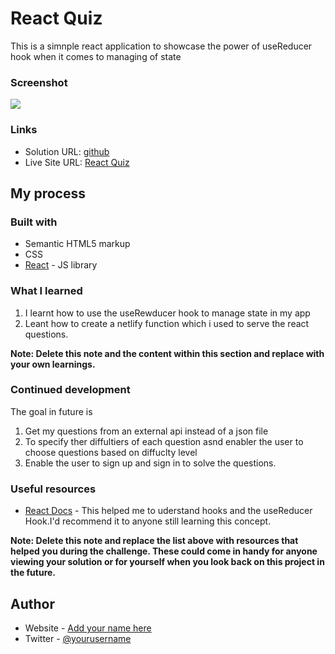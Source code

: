 # React Quiz

This is a simnple react application to showcase the power of useReducer hook when it comes to managing of state



### Screenshot

![](./screenshot/react-quiz.gif)



### Links

- Solution URL: [github]([https://your-solution-url.com](https://github.com/mcwachira/react-quiz))
- Live Site URL: [React Quiz](https://react-questions-app.netlify.app/)

## My process

### Built with

- Semantic HTML5 markup
- CSS
- [React](https://reactjs.org/) - JS library


### What I learned

1. I learnt how to use the useRewducer hook to manage state in my app
2. Leant how to create a netlify function which i used to serve  the react questions.


**Note: Delete this note and the content within this section and replace with your own learnings.**

### Continued development

The goal in future is 
1. Get my questions from an external api instead of a json file
2. To specify ther diffultiers of each question asnd enabler the user to choose questions based on diffuclty level
3. Enable the user to sign up and sign in to solve the questions. 
### Useful resources

- [React Docs](https://www.react.com) - This helped me to uderstand hooks and the useReducer Hook.I'd recommend it to anyone still learning this concept.

**Note: Delete this note and replace the list above with resources that helped you during the challenge. These could come in handy for anyone viewing your solution or for yourself when you look back on this project in the future.**

## Author

- Website - [Add your name here](https://www.mcwachira.com)
- Twitter - [@yourusername](https://www.twitter.com/mcwachira)

